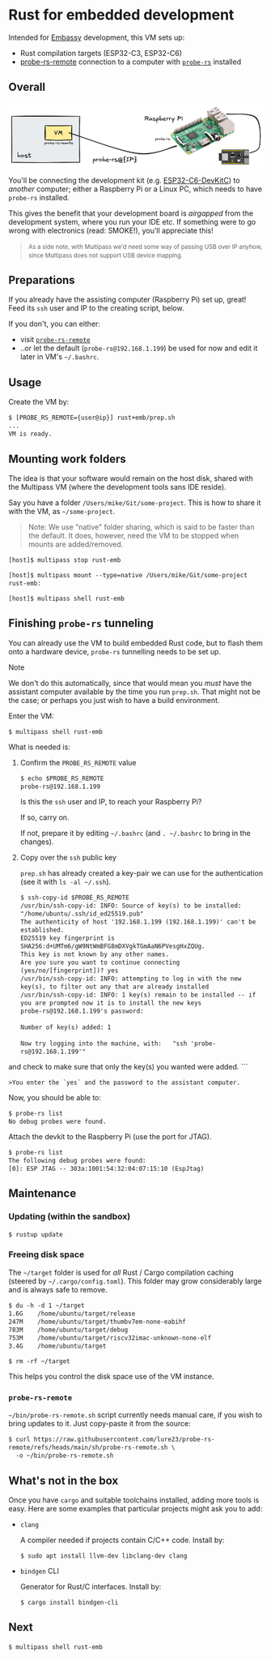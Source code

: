 # Rust for embedded development

Intended for [Embassy](https://embassy.dev) development, this VM sets up:

- Rust compilation targets (ESP32-C3, ESP32-C6)
- [probe-rs-remote](https://github.com/lure23/probe-rs-remote) connection to a computer with [`probe-rs`](https://probe.rs) installed

<!-- tbd.
- `nightly` toolchain, as long as it's needed/favoured by Embassy
-->


## Overall

![](.images/probe-rs-setup.png)


You'll be connecting the development kit (e.g. [ESP32-C6-DevKitC](https://docs.espressif.com/projects/esp-dev-kits/en/latest/esp32c6/esp32-c6-devkitc-1/user_guide.html#esp32-c6-devkitc-1-v1-2)) to *another* computer; either a Raspberry Pi or a Linux PC, which needs to have `probe-rs` installed.

This gives the benefit that your development board is *airgapped* from the development system, where you run your IDE etc. If something were to go wrong with electronics (read: SMOKE!), you'll appreciate this!

><small>As a side note, with Multipass we'd need some way of passing USB over IP anyhow, since Multipass does not support USB device mapping.</small>


## Preparations

If you already have the assisting computer (Raspberry Pi) set up, great! Feed its `ssh` user and IP to the creating script, below.

If you don't, you can either:

- visit [`probe-rs-remote`](https://github.com/lure23/probe-rs-remote) 
- ..or let the default (`probe-rs@192.168.1.199`) be used for now and edit it later in VM's `~/.bashrc`.


## Usage

Create the VM by:

```
$ [PROBE_RS_REMOTE={user@ip}] rust+emb/prep.sh
...
VM is ready.

```

<!-- #hidden
### Xtensa based chips

To enable Xtensa targets, add `XTENSA=1` before the command. Be aware that this consumes ~1.5GiB more disk space from the image.
-->


## Mounting work folders

The idea is that your software would remain on the host disk, shared with the Multipass VM (where the development tools sans IDE reside).

Say you have a folder `/Users/mike/Git/some-project`. This is how to share it with the VM, as `~/some-project`.

>Note: We use "native" folder sharing, which is said to be faster than the default. It does, however, need the VM to be stopped when mounts are added/removed.

```
[host]$ multipass stop rust-emb
```

```
[host]$ multipass mount --type=native /Users/mike/Git/some-project rust-emb:
```

```
[host]$ multipass shell rust-emb
```

## Finishing `probe-rs` tunneling

You can already use the VM to build embedded Rust code, but to flash them onto a hardware device, `probe-rs` tunnelling needs to be set up. 

> [!NOTE]
>We don't do this automatically, since that would mean you *must* have the assistant computer available by the time you run `prep.sh`. That might not be the case; or perhaps you just wish to have a build environment.

Enter the VM:

```
$ multipass shell rust-emb
```

What is needed is:

1. Confirm the `PROBE_RS_REMOTE` value

	```
	$ echo $PROBE_RS_REMOTE
	probe-rs@192.168.1.199
	```

	Is this the `ssh` user and IP, to reach your Raspberry Pi? 

	If so, carry on. 

	If not, prepare it by editing `~/.bashrc` (and `. ~/.bashrc` to bring in the changes).

2. Copy over the `ssh` public key

	`prep.sh` has already created a key-pair we can use for the authentication (see it with `ls -al ~/.ssh`). 

	```
	$ ssh-copy-id $PROBE_RS_REMOTE
	/usr/bin/ssh-copy-id: INFO: Source of key(s) to be installed: "/home/ubuntu/.ssh/id_ed25519.pub"
	The authenticity of host '192.168.1.199 (192.168.1.199)' can't be established.
	ED25519 key fingerprint is SHA256:d+UMTm6/gW9NtWmBFG8mDXVgkTGmAaN6PVesgHxZQUg.
	This key is not known by any other names.
	Are you sure you want to continue connecting (yes/no/[fingerprint])? yes
	/usr/bin/ssh-copy-id: INFO: attempting to log in with the new key(s), to filter out any that are already installed
	/usr/bin/ssh-copy-id: INFO: 1 key(s) remain to be installed -- if you are prompted now it is to install the new keys
	probe-rs@192.168.1.199's password: 

	Number of key(s) added: 1

	Now try logging into the machine, with:   "ssh 'probe-rs@192.168.1.199'"
and check to make sure that only the key(s) you wanted were added.
	```

	>You enter the `yes` and the password to the assistant computer.

Now, you should be able to:

```
$ probe-rs list
No debug probes were found.
```

Attach the devkit to the Raspberry Pi (use the port for JTAG).

```
$ probe-rs list
The following debug probes were found:
[0]: ESP JTAG -- 303a:1001:54:32:04:07:15:10 (EspJtag)
```


## Maintenance

### Updating (within the sandbox)

```
$ rustup update
```

### Freeing disk space

The `~/target` folder is used for *all* Rust / Cargo compilation caching (steered by `~/.cargo/config.toml`). This folder may grow considerably large and is always safe to remove.

```
$ du -h -d 1 ~/target
1.6G	/home/ubuntu/target/release
247M	/home/ubuntu/target/thumbv7em-none-eabihf
783M	/home/ubuntu/target/debug
753M	/home/ubuntu/target/riscv32imac-unknown-none-elf
3.4G	/home/ubuntu/target
```

```
$ rm -rf ~/target
```

This helps you control the disk space use of the VM instance.

### `probe-rs-remote`

`~/bin/probe-rs-remote.sh` script currently needs manual care, if you wish to bring updates to it. Just copy-paste it from the source:

```
$ curl https://raw.githubusercontent.com/lure23/probe-rs-remote/refs/heads/main/sh/probe-rs-remote.sh \
  -o ~/bin/probe-rs-remote.sh
```


## What's not in the box

Once you have `cargo` and suitable toolchains installed, adding more tools is easy. Here are some examples that particular projects might ask you to add:

- `clang`

	A compiler needed if projects contain C/C++ code. Install by:

	```
	$ sudo apt install llvm-dev libclang-dev clang
	```

- `bindgen` CLI

	Generator for Rust/C interfaces. Install by:
	
	```
	$ cargo install bindgen-cli
	```

## Next

```
$ multipass shell rust-emb
```


<!--
## References

- [`probe-rs` docs](https://probe.rs/docs/)
-->

